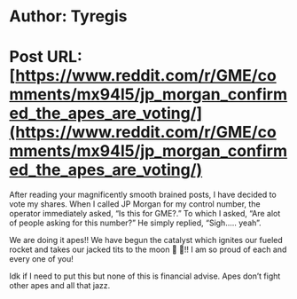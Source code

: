 # Author: Tyregis
# Post URL: [https://www.reddit.com/r/GME/comments/mx94l5/jp_morgan_confirmed_the_apes_are_voting/](https://www.reddit.com/r/GME/comments/mx94l5/jp_morgan_confirmed_the_apes_are_voting/)


After reading your magnificently smooth brained posts, I have decided to vote my shares. When I called JP Morgan for my control number, the operator immediately asked, “Is this for GME?.” To which I asked, “Are alot of people asking for this number?” He simply replied, “Sigh..... yeah”. 

We are doing it apes!! We have begun the catalyst which ignites our fueled rocket and takes our jacked tits to the moon 🚀 🌙!! I am so proud of each and every one of you!

Idk if I need to put this but none of this is financial advise. Apes don’t fight other apes and all that jazz.